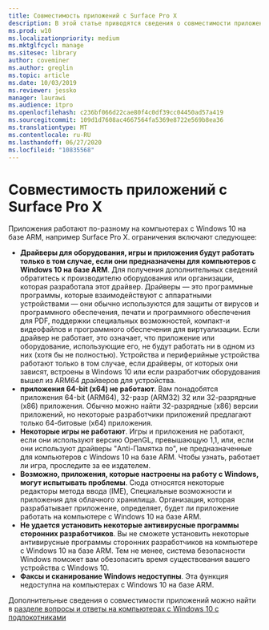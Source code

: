 ```yaml
---
title: Совместимость приложений с Surface Pro X
description: В этой статье приводятся сведения о совместимости приложений для компьютеров с процессорами Surface Pro X ARM.
ms.prod: w10
ms.localizationpriority: medium
ms.mktglfcycl: manage
ms.sitesec: library
author: coveminer
ms.author: greglin
ms.topic: article
ms.date: 10/03/2019
ms.reviewer: jessko
manager: laurawi
ms.audience: itpro
ms.openlocfilehash: c236bf066d22cae80f4c0df39cc04450ad57a419
ms.sourcegitcommit: 109d1d7608ac4667564fa5369e8722e569b8ea36
ms.translationtype: MT
ms.contentlocale: ru-RU
ms.lasthandoff: 06/27/2020
ms.locfileid: "10835568"
---
```

# Совместимость приложений с Surface Pro X

Приложения работают по-разному на компьютерах с Windows 10 на базе ARM, например Surface Pro X. ограничения включают следующее:

- **Драйверы для оборудования, игры и приложения будут работать только в том случае, если они предназначены для компьютеров с Windows 10 на базе ARM**. Для получения дополнительных сведений обратитесь к производителю оборудования или организации, которая разработала этот драйвер. Драйверы — это программные программы, которые взаимодействуют с аппаратными устройствами — они обычно используются для защиты от вирусов и программного обеспечения, печати и программного обеспечения для PDF, поддержки специальных возможностей, компакт-и видеофайлов и программного обеспечения для виртуализации. Если драйвер не работает, это означает, что приложение или оборудование, использующие его, не будут работать ни в одном из них (хотя бы не полностью). Устройства и периферийные устройства работают только в том случае, если драйверы, от которых они зависят, встроены в Windows 10 или если разработчик оборудования вышел из ARM64 драйверов для устройства.
- **приложения 64-bit (x64) не работают**. Вам понадобятся приложения 64-bit (ARM64), 32-разр (ARM32) 32 или 32-разрядные (x86) приложения. Обычно можно найти 32-разрядные (x86) версии приложений, но некоторые разработчики приложений предлагают только 64-битовые (x64) приложения.
- **Некоторые игры не работают**. Игры и приложения не работают, если они используют версию OpenGL, превышающую 1,1, или, если они используют драйверы "Anti-Памятка по", не предназначенные для компьютеров с Windows 10 на базе ARM. Чтобы узнать, работает ли игра, проследите за ее издателем.
- **Возможно, приложения, которые настроены на работу с Windows, могут испытывать проблемы**. Сюда относятся некоторые редакторы метода ввода (IME), Специальные возможности и приложения для облачного хранилища. Организация, которая разрабатывает приложение, определяет, будет ли приложение работать на компьютере с Windows 10 на базе ARM.
- **Не удается установить некоторые антивирусные программы сторонних разработчиков**. Вы не сможете установить некоторые антивирусные программы сторонних разработчиков на компьютере с Windows 10 на базе ARM. Тем не менее, система безопасности Windows поможет вам обезопасить время существования вашего устройства с Windows 10.
- **Факсы и сканирование Windows недоступны**. Эта функция недоступна на компьютерах с Windows 10 на базе ARM.

Дополнительные сведения о совместимости приложений можно найти в [разделе вопросы и ответы на компьютерах с Windows 10 с подлокотниками](https://support.microsoft.com/en-us/help/4521606)

